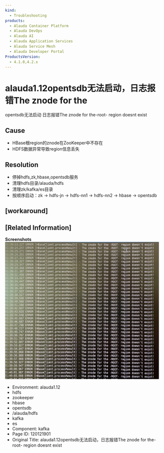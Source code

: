 ```yaml
---
kind:
  - Troubleshooting
products:
  - Alauda Container Platform
  - Alauda DevOps
  - Alauda AI
  - Alauda Application Services
  - Alauda Service Mesh
  - Alauda Developer Portal
ProductsVersion:
  - 4.1.0,4.2.x
---
```

<!-- A type of document that involves encountering a fault, diagnosing it, performing root cause analysis, and providing solutions. -->

# alauda1.12opentsdb无法启动，日志报错The znode for the

opentsdb无法启动 日志报错The znode for the-root- region doesnt exist

## Cause
- HBase根region的znode在ZooKeeper中不存在
- HDFS数据异常导致region信息丢失

## Resolution
- 停掉hdfs,zk,hbase,opentsdb服务
- 清理hdfs目录/alauda/hdfs
- 清理zk/kafka/es目录
- 按顺序启动：zk -> hdfs-jn -> hdfs-nn1 -> hdfs-nn2 -> hbase -> opentsdb

## [workaround]

## [Related Information]
**Screenshots**
![](assets/alauda1-12opentsdbwu-fa-qi-dong-ri-zhi-bao-cuo-the-znode-for-the-root-region-doe/image2022-8-8_11-17-23.png)
- Environment: alauda1.12
- hdfs
- zookeeper
- hbase
- opentsdb
- /alauda/hdfs
- kafka
- es
- Component: kafka
- Page ID: 120121901
- Original Title: alauda1.12opentsdb无法启动，日志报错The znode for the-root- region doesnt exist

